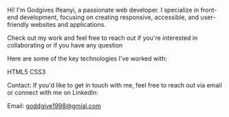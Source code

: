 Hi! I'm Godgives Ifeanyi, a passionate web developer. 
I specialize in front-end development, focusing on creating responsive, accessible, 
and user-friendly websites and applications.

Check out my work and feel free to reach out if you're interested in collaborating 
or if you have any question

Here are some of the key technologies I've worked with:

HTML5
CSS3

Contact:
If you'd like to get in touch with me, feel free to reach out via email or connect with me on LinkedIn:

Email: goddgive1998@gmial.com
